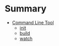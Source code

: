 # Summary

- [Command Line Tool](./concierge.md)
    - [init](./carroussel.md)
    - [build](./chapter_1.md)
    - [watch](./chapter_2.md)